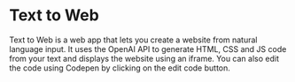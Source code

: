 # Text to Web

Text to Web is a web app that lets you create a website from natural language input. It uses the OpenAI API to generate HTML, CSS and JS code from your text and displays the website using an iframe. You can also edit the code using Codepen by clicking on the edit code button.